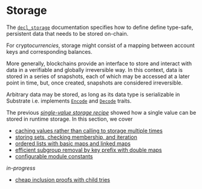 # Storage

The [`decl_storage`](https://wiki.parity.io/decl_storage) documentation specifies how to define define type-safe, persistent data that needs to be stored on-chain.

For crypto*currencies*, storage might consist of a mapping between account keys and corresponding balances. 

More generally, blockchains provide an interface to store and interact with data in a verifiable and globally irreversible way. In this context, data is stored in a series of snapshots, each of which may be accessed at a later point in time, but, once created, snapshots are considered irreversible.

Arbitrary data may be stored, as long as its data type is serializable in Substrate i.e. implements [`Encode`](https://docs.rs/parity-scale-codec/1.0.6/parity_scale_codec/#encode) and [`Decode`](https://docs.rs/parity-scale-codec/1.0.6/parity_scale_codec/#decode) traits.

The previous *[single-value storage recipe](../basics/value.md)* showed how a single value can be stored in runtime storage. In this section, we cover
- [caching values rather than calling to storage multiple times](./cache.md)
- [storing sets, checking membership, and iteration](./iterate.md)
- [ordered lists with basic maps and linked maps](./enumerated.md)
- [efficient subgroup removal by key prefix with double maps](./double.md)
- [configurable module constants](./constants.md)

*in-progress*
- [cheap inclusion proofs with child tries](./childtries.md)